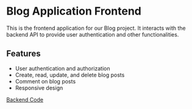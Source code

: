 # Blog Application Frontend

This is the frontend application for our Blog project. It interacts with the backend API to provide user authentication and other functionalities.

## Features

- User authentication and authorization
- Create, read, update, and delete blog posts
- Comment on blog posts
- Responsive design

[Backend Code](https://github.com/jamalimubashirali/Blog-Website-Backend)
